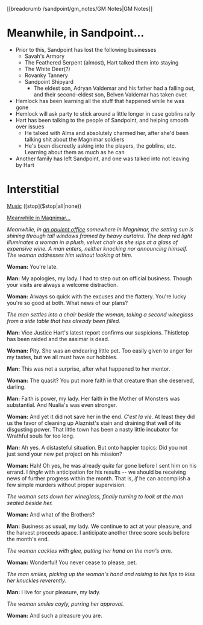 [[breadcrumb /sandpoint/gm_notes/GM Notes|GM Notes]]

# Meanwhile, in Sandpoint...

* Prior to this, Sandpoint has lost the following businesses
  * Savah's Armory
  * The Feathered Serpent (almost), Hart talked them into staying
  * The White Deer(?)
  * Rovanky Tannery
  * Sandpoint Shipyard
      * The eldest son, Adryan Valdemar and his father had a falling out, and their second-eldest son, Belven Valdemar has taken over.
* Hemlock has been learning all the stuff that happened while he was gone
* Hemlock will ask party to stick around a little longer in case goblins rally
* Hart has been talking to the people of Sandpoint, and helping smooth over issues
  * He talked with Alma and absolutely charmed her, after she'd been talking shit about the Magnimar soldiers
  * He's been discreetly asking into the players, the goblins, etc. Learning about them as much as he can
* Another family has left Sandpoint, and one was talked into not leaving by Hart

# Interstitial

[Music]($load|music|arr/Huon.mp3) ([stop]($stop|all|none))

[Meanwhile in Magnimar...](^sandpoint/meanwhile_in_magnimar.jpg)

_Meanwhile, in [an opulent office](^sandpoint/xaneshas_office.jpg) somewhere in Magnimar, the setting sun is shining through tall windows framed by heavy curtains. The deep red light illuminates a woman in a plush, velvet chair as she sips at a glass of expensive wine. A man enters, neither knocking nor announcing himself. The woman addresses him without looking at him._

**Woman:** You're late.

**Man:** My apologies, my lady. I had to step out on official business. Though your visits are always a welcome distraction.

**Woman:** Always so quick with the excuses and the flattery. You're lucky you're so good at both. What news of our plans?

_The man settles into a chair beside the woman, taking a second wineglass from a side table that has already been filled._

**Man:** Vice Justice Hart's latest report confirms our suspicions. Thistletop has been raided and the aasimar is dead.

**Woman:** Pity. She was an endearing little pet. Too easily given to anger for my tastes, but we all must have our hobbies.

**Man:** This was not a surprise, after what happened to her mentor.

**Woman:** The quasit? You put more faith in that creature than she deserved, darling.

**Man:** Faith is power, my lady. Her faith in the Mother of Monsters was substantial. And Nualia's was even stronger.

**Woman:** And yet it did not save her in the end. *C'est la vie*. At least they did us the favor of cleaning up Alaznist's stain and draining that well of its disgusting power. That little town has been a nasty little incubator for Wrathful souls for too long.

**Man:** Ah yes. A distasteful situation. But onto happier topics: Did you not just send your new pet project on his mission?

**Woman:** Hah! Oh yes, he was already *quite* far gone before I sent him on his errand. I *tingle* with anticipation for his results -- we should be receiving news of further progress within the month. That is, *if* he can accomplish a few simple murders without proper supervision.

_The woman sets down her wineglass, finally turning to look at the man seated beside her._

**Woman:** And what of the Brothers?

**Man:** Business as usual, my lady. We continue to act at your pleasure, and the harvest proceeds apace. I anticipate another three score souls before the month's end.

_The woman cackles with glee, putting her hand on the man's arm._

**Woman:** Wonderful! You never cease to please, pet.

_The man smiles, picking up the woman's hand and raising to his lips to kiss her knuckles reverently._

**Man:** I live for your pleasure, my lady.

_The woman smiles coyly, purring her approval._

**Woman:** And such a pleasure you are.
